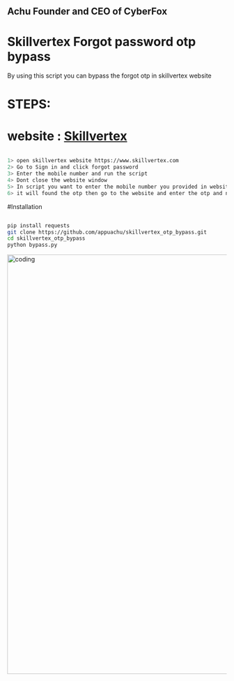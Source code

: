 ## Achu Founder and CEO of CyberFox

# Skillvertex Forgot password otp bypass


By using this script you can bypass the forgot otp in skillvertex website

# STEPS:
# website : <a href="https://www.skillvertex.com/">Skillvertex</a>
```bash

1> open skillvertex website https://www.skillvertex.com
2> Go to Sign in and click forgot password
3> Enter the mobile number and run the script 
4> Dont close the website window 
5> In script you want to enter the mobile number you provided in website and enter a new passsword and give the otp file by default it is otp.txt
6> it will found the otp then go to the website and enter the otp and new password which you provided in script 

```

#Installation


```bash

pip install requests
git clone https://github.com/appuachu/skillvertex_otp_bypass.git
cd skillvertex_otp_bypass
python bypass.py


```


<img align="center" alt="coding" width="960"  src="" >
